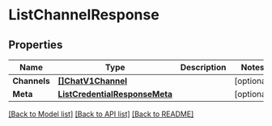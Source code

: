 # ListChannelResponse

## Properties

Name | Type | Description | Notes
------------ | ------------- | ------------- | -------------
**Channels** | [**[]ChatV1Channel**](ChatV1Channel.md) |  |[optional] 
**Meta** | [**ListCredentialResponseMeta**](ListCredentialResponseMeta.md) |  |[optional] 

[[Back to Model list]](../README.md#documentation-for-models) [[Back to API list]](../README.md#documentation-for-api-endpoints) [[Back to README]](../README.md)


